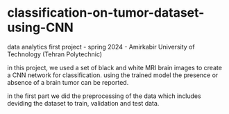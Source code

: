 # classification-on-tumor-dataset-using-CNN
data analytics first project - spring 2024 - Amirkabir University of Technology (Tehran Polytechnic)

in this project, we used a set of black and white MRI brain images to create a CNN network for classification. 
using the trained model the presence or absence of a brain tumor can be reported. 

in the first part we did the preprocessing of the data which includes deviding the dataset to train, validation and test data.
